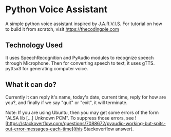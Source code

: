 # Python Voice Assistant


A simple python voice assistant inspired by J.A.R.V.I.S. For tutorial on how to build it from scratch, visit https://thecodingpie.com


## Technology Used
It uses SpeechRecognition and PyAudio modules to recognize speech through Microphone. Then for converting speech to text, it uses gTTS. pyttsx3 for generating computer voice.

## What it can do?
Currently it can reply it's name, today's date, current time, reply for how are you?, and finally if we say "quit" or "exit", it will terminate.

Note: If you are using Ubuntu, then you may get some errors of the form "ALSA lib [...] Unknown PCM". To suppress those errors, see ![https://stackoverflow.com/questions/7088672/pyaudio-working-but-spits-out-error-messages-each-time](this Stackoverflow answer).

